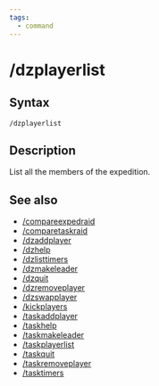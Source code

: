 ```yaml
---
tags:
  - command
---
```


# /dzplayerlist

## Syntax

<!--cmd-syntax-start-->
```eqcommand
/dzplayerlist
```
<!--cmd-syntax-end-->

## Description

<!--cmd-desc-start-->
List all the members of the expedition.
<!--cmd-desc-end-->

## See also

- [/compareexpedraid](cmd-compareexpedraid.md)
- [/comparetaskraid](cmd-comparetaskraid.md)
- [/dzaddplayer](cmd-dzaddplayer.md)
- [/dzhelp](cmd-dzhelp.md)
- [/dzlisttimers](cmd-dzlisttimers.md)
- [/dzmakeleader](cmd-dzmakeleader.md)
- [/dzquit](cmd-dzquit.md)
- [/dzremoveplayer](cmd-dzremoveplayer.md)
- [/dzswapplayer](cmd-dzswapplayer.md)
- [/kickplayers](cmd-kickplayers.md)
- [/taskaddplayer](cmd-taskaddplayer.md)
- [/taskhelp](cmd-taskhelp.md)
- [/taskmakeleader](cmd-taskmakeleader.md)
- [/taskplayerlist](cmd-taskplayerlist.md)
- [/taskquit](cmd-taskquit.md)
- [/taskremoveplayer](cmd-taskremoveplayer.md)
- [/tasktimers](cmd-tasktimers.md)